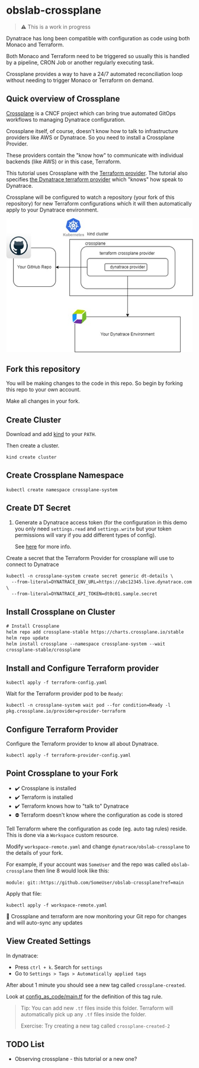 # obslab-crossplane

> :warning: This is a work in progress

Dynatrace has long been compatible with configuration as code using both Monaco and Terraform.

Both Monaco and Terraform need to be triggered so usually this is handled by a pipeline, CRON Job or another regularly executing task.

Crossplane provides a way to have a 24/7 automated reconciliation loop without needing to trigger Monaco or Terraform on demand.

## Quick overview of Crossplane

[Crossplane](https://www.crossplane.io/) is a CNCF project which can bring true automated GitOps workflows to managing Dynatrace configuration.

Crossplane itself, of course, doesn't know how to talk to infrastructure providers like AWS or Dynatrace. So you need to install a Crossplane Provider.

These providers contain the "know how" to communicate with individual backends (like AWS) or in this case, Terraform.

This tutorial uses Crossplane with the [Terraform provider](https://marketplace.upbound.io/providers/upbound/provider-terraform/v0.18.0).
The tutorial also specifies [the Dynatrace terraform provider](https://registry.terraform.io/providers/dynatrace-oss/dynatrace/latest) which "knows" how speak to Dynatrace.

Crossplane will be configured to watch a repository (your fork of this repository) for new Terraform configurations which it will then automatically apply to your Dynatrace environment.

![architecture diagram](images/crossplane-architecture.jpg)

## Fork this repository

You will be making changes to the code in this repo. So begin by forking this repo to your own account.

Make all changes in your fork.

## Create Cluster

Download and add [kind](https://kind.sigs.k8s.io) to your `PATH`.

Then create a cluster.

```
kind create cluster
```

## Create Crossplane Namespace

```
kubectl create namespace crossplane-system
```

## Create DT Secret

1. Generate a Dynatrace access token (for the configuration in this demo you only
   need `settings.read` and `settings.write` but your token permissions will vary
   if you add different types of config).

   See [here](https://registry.terraform.io/providers/dynatrace-oss/dynatrace/latest/docs) for more info.


Create a secret that the Terraform Provider for crossplane
will use to connect to Dynatrace

```
kubectl -n crossplane-system create secret generic dt-details \
  --from-literal=DYNATRACE_ENV_URL=https://abc12345.live.dynatrace.com \
  --from-literal=DYNATRACE_API_TOKEN=dt0c01.sample.secret
```

## Install Crossplane on Cluster
```
# Install Crossplane
helm repo add crossplane-stable https://charts.crossplane.io/stable
helm repo update
helm install crossplane --namespace crossplane-system --wait crossplane-stable/crossplane 
```

## Install and Configure Terraform provider

```
kubectl apply -f terraform-config.yaml
```

Wait for the Terraform provider pod to be `Ready`:

```
kubectl -n crossplane-system wait pod --for condition=Ready -l pkg.crossplane.io/provider=provider-terraform
```

## Configure Terraform Provider

Configure the Terraform provider to know all about Dynatrace.

```
kubectl apply -f terraform-provider-config.yaml
```

## Point Crossplane to your Fork

* ✔️ Crossplane is installed
* ✔️ Terraform is installed
* ✔️ Terraform knows how to "talk to" Dynatrace
* ⛔ Terraform doesn't know where the configuration as code is stored


Tell Terraform where the configuration as code (eg. auto tag rules) reside.
This is done via a `Workspace` custom resource.

Modify `workspace-remote.yaml` and change `dynatrace/obslab-crossplane` to the details of your fork.

For example, if your account was `SomeUser` and the repo was called `obslab-crossplane` then line 8 would look like this:

``
    module: git::https://github.com/SomeUser/obslab-crossplane?ref=main
``

Apply that file:

```
kubectl apply -f workspace-remote.yaml
```

🎊 Crossplane and terraform are now monitoring your Git repo for changes and will auto-sync any updates


## View Created Settings

In dynatrace:

* Press `ctrl + k`. Search for `settings`
* Go to `Settings > Tags > Automatically applied tags`

After about 1 minute you should see a new tag called `crossplane-created`.

Look at [config_as_code/main.tf](https://github.com/Dynatrace/obslab-crossplane/blob/main/config_as_code/main.tf) for the definition of this tag rule.

> Tip: You can add new `.tf` files inside this folder. Terraform will automatically pick up any `.tf` files inside the folder.
>
> Exercise: Try creating a new tag called `crossplane-created-2`

## TODO List

* Observing crossplane - this tutorial or a new one?



